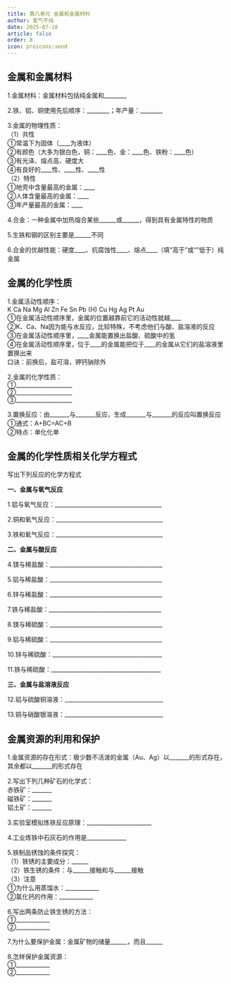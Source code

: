 ```yaml
---
title: 第八单元 金属和金属材料
author: 氢气不纯
date: 2025-07-18
article: false
order: 8
icon: proicons:send
---
```


## 金属和金属材料

1.金属材料：金属材料包括纯金属和\_\_\_\_\_\_\_\_

2.铁、铝、铜使用先后顺序：\_\_\_\_\_\_\_\_；年产量：\_\_\_\_\_\_\_\_

3.金属的物理性质：  
（1）共性  
①常温下为固体（\_\_\_\_为液体）  
②有颜色（大多为银白色，铜：\_\_\_\_色、金：\_\_\_\_色、铁粉：\_\_\_\_色）  
③有光泽、熔点高、硬度大  
④有良好的\_\_\_\_性、\_\_\_\_性、\_\_\_\_性  
（2）特性  
①地壳中含量最高的金属：\_\_\_\_  
②人体含量最高的金属：\_\_\_\_  
③年产量最高的金属：\_\_\_\_

4.合金：一种金属中加热熔合某些\_\_\_\_\_\_或\_\_\_\_\_\_，得到具有金属特性的物质

5.生铁和钢的区别主要是\_\_\_\_\_\_不同

6.合金的优越性能：硬度\_\_\_\_、抗腐蚀性\_\_\_\_、熔点\_\_\_\_（填“高于”或“”低于）纯金属

## 金属的化学性质

1.金属活动性顺序：  
K Ca Na Mg Al Zn Fe Sn Pb (H) Cu Hg Ag Pt Au  
①在金属活动性顺序里，金属的位置越靠前它的活动性就越\_\_\_\_  
②K、Ca、Na因为能与水反应，比较特殊，不考虑他们与酸、盐溶液的反应  
③在金属活动性顺序里，\_\_\_\_金属能置换出盐酸、硫酸中的氢  
④在金属活动性顺序里，位于\_\_\_\_的金属能把位于\_\_\_\_的金属从它们的盐溶液里置换出来  
口诀：前换后，盐可溶，钾钙钠除外

2.金属的化学性质：  
①\_\_\_\_\_\_\_\_\_\_\_\_\_\_\_\_\_\_\_\_  
②\_\_\_\_\_\_\_\_\_\_\_\_\_\_\_\_\_\_\_\_  
③\_\_\_\_\_\_\_\_\_\_\_\_\_\_\_\_\_\_\_\_

3.置换反应：由\_\_\_\_\_\_\_与\_\_\_\_\_\_\_反应，生成\_\_\_\_\_\_\_与\_\_\_\_\_\_\_的反应叫置换反应  
①通式：A+BC=AC+B  
②特点：单化化单

## 金属的化学性质相关化学方程式

写出下列反应的化学方程式

**一、金属与氧气反应**

1.铝与氧气反应：______________________________________

2.铜和氧气反应：______________________________________

3.铁和氧气反应：______________________________________

**二、金属与酸反应**

4.镁与稀盐酸：________________________________________

5.铝与稀盐酸：________________________________________

6.锌与稀盐酸：________________________________________

7.铁与稀盐酸：________________________________________

8.镁与稀硫酸：________________________________________

9.铝与稀硫酸：________________________________________

10.锌与稀硫酸：_______________________________________

11.铁与稀硫酸：_______________________________________

**三、金属与盐溶液反应**

12.铝与硫酸铜溶液：___________________________________

13.铜与硝酸银溶液：___________________________________

## 金属资源的利用和保护

1.金属资源的存在形式：极少数不活泼的金属（Au、Ag）以\_\_\_\_\_\_\_的形式存在，其余都以\_\_\_\_\_\_\_的形式存在

2.写出下列几种矿石的化学式：  
赤铁矿：\_\_\_\_\_\_\_  
磁铁矿：\_\_\_\_\_\_\_  
铝土矿：\_\_\_\_\_\_\_

3.实验室模拟炼铁反应原理：\_\_\_\_\_\_\_\_\_\_\_\_\_\_\_\_\_\_\_\_\_\_\_

4.工业炼铁中石灰石的作用是\_\_\_\_\_\_\_\_\_\_\_\_\_\_

5.铁制品锈蚀的条件探究：  
（1）铁锈的主要成分：\_\_\_\_\_\_  
（2）铁生锈的条件：与\_\_\_\_\_\_接触和与\_\_\_\_\_\_接触  
（3）注意	  
①为什么用蒸馏水：\_\_\_\_\_\_\_\_\_\_\_\_  
②氯化钙的作用：\_\_\_\_\_\_\_\_\_\_\_\_

6.写出两条防止铁生锈的方法：  
①\_\_\_\_\_\_\_\_\_\_\_\_  
②\_\_\_\_\_\_\_\_\_\_\_\_

7.为什么要保护金属：金属矿物的储量\_\_\_\_\_\_，而且\_\_\_\_\_\_

8.怎样保护金属资源：  
①\_\_\_\_\_\_\_\_\_\_\_\_  
②\_\_\_\_\_\_\_\_\_\_\_\_